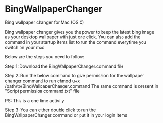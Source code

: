# BingWallpaperChanger
Bing wallpaper changer for Mac (OS X)

Bing wallpaper changer gives you the power to keep the latest bing image as your desktop wallpaper with just one click.
You can also add the command in your startup items list to run the command everytime you switch on your mac

Below are the steps you need to follow:

Step 1: Download the BingWallpaperChanger.command file

Step 2: Run the below command to give permission for the wallpaper changer command to run
		chmod u+x /path/to/BingWallpaperChanger.command
The same command is present in "Script permission command.txt" file

PS: This is a one time activity

Step 3: You can either double click to run the BingWallpaperChanger.command or put it in your login items

